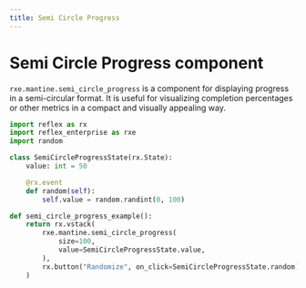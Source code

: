 ```yaml
---
title: Semi Circle Progress
---
```


# Semi Circle Progress component
`rxe.mantine.semi_circle_progress` is a component for displaying progress in a semi-circular format. It is useful for visualizing completion percentages or other metrics in a compact and visually appealing way.

```python demo exec toggle
import reflex as rx
import reflex_enterprise as rxe
import random

class SemiCircleProgressState(rx.State):
    value: int = 50

    @rx.event
    def random(self):
        self.value = random.randint(0, 100)

def semi_circle_progress_example():
    return rx.vstack(
        rxe.mantine.semi_circle_progress(
            size=100,
            value=SemiCircleProgressState.value,
        ),
        rx.button("Randomize", on_click=SemiCircleProgressState.random),
    )
```